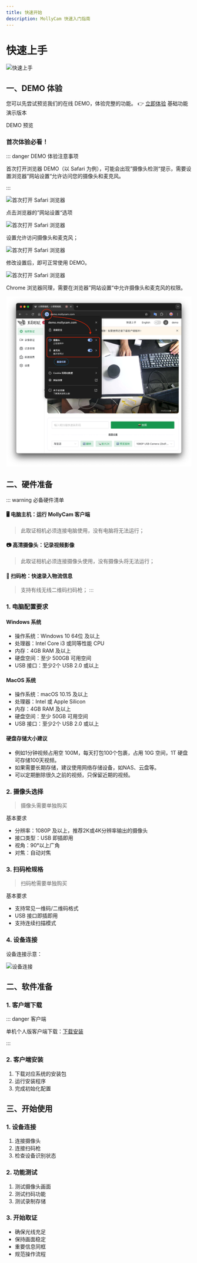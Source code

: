 ```yaml
---
title: 快速开始
description: MollyCam 快速入门指南
---
```


# 快速上手

![快速上手](/images/getting-started-1.png)

## 一、DEMO 体验

您可以先尝试预览我们的在线 DEMO，体验完整的功能。
👉 [立即体验](https://demo.mollycam.com) 基础功能演示版本

<n-a href="https://demo.mollycam.com" target="_blank">
    <n-button secondary type="error">
        <template #icon>
        <n-icon>
          <EyeOutline />
        </n-icon>
      </template>
        DEMO 预览
    </n-button>
</n-a>

### 首次体验必看！

::: danger DEMO 体验注意事项

首次打开浏览器 DEMO（以 Safari 为例），可能会出现”摄像头检测“提示，需要设置浏览器”网站设置“允许访问您的摄像头和麦克风。

:::

![首次打开 Safari 浏览器](/images/first-use-mollycam-1.png)

点击浏览器的”网站设置“选项

![首次打开 Safari 浏览器](/images/first-use-mollycam-2.png)

设置允许访问摄像头和麦克风；

![首次打开 Safari 浏览器](/images/first-use-mollycam-3.png)

修改设置后，即可正常使用 DEMO。

![首次打开 Safari 浏览器](/images/first-use-mollycam-4.png)

Chrome 浏览器同理，需要在浏览器”网站设置“中允许摄像头和麦克风的权限。

![首次打开 Chrome 浏览器](../public/images/first-use-mollycam-chrome.png)


## 二、硬件准备

::: warning 必备硬件清单
#### 🖥️ 电脑主机：运行 MollyCam 客户端
> 此取证相机必须连接电脑使用，没有电脑将无法运行；

#### 📷 高清摄像头：记录视频影像
> 此取证相机必须连接摄像头使用，没有摄像头将无法运行；

#### 🔫 扫码枪：快速录入物流信息
> 支持有线无线二维码扫码枪；
::: 

### 1. 电脑配置要求

#### Windows 系统
- 操作系统：Windows 10 64位 及以上
- 处理器：Intel Core i3 或同等性能 CPU
- 内存：4GB RAM 及以上
- 硬盘空间：至少 500GB 可用空间
- USB 接口：至少2个 USB 2.0 或以上

#### MacOS 系统
- 操作系统：macOS 10.15 及以上
- 处理器：Intel 或 Apple Silicon
- 内存：4GB RAM 及以上
- 硬盘空间：至少 50GB 可用空间
- USB 接口：至少2个 USB 2.0 或以上

#### 硬盘存储大小建议
- 例如1分钟视频占用空 100M，每天打包100个包裹，占用 10G 空间，1T 硬盘可存储100天视频。
- 如果需要长期存储，建议使用网络存储设备，如NAS、云盘等。
- 可以定期删除很久之前的视频，只保留近期的视频。


### 2. 摄像头选择

> 摄像头需要单独购买

基本要求
- 分辨率：1080P 及以上，推荐2K或4K分辨率输出的摄像头
- 接口类型：USB 即插即用
- 视角：90°以上广角
- 对焦：自动对焦


### 3. 扫码枪规格

> 扫码枪需要单独购买

基本要求
- 支持常见一维码/二维码格式
- USB 接口即插即用
- 支持连续扫描模式


### 4. 设备连接

设备连接示意：

![设备连接](/images/how-to-work.png)


## 二、软件准备

### 1. 客户端下载

::: danger 客户端

单机个人版客户端下载：[下载安装](/guide/download) 

:::


### 2. 客户端安装

1. 下载对应系统的安装包
2. 运行安装程序
3. 完成初始化配置

## 三、开始使用

### 1. 设备连接

1. 连接摄像头
2. 连接扫码枪
3. 检查设备识别状态

### 2. 功能测试

1. 测试摄像头画面
2. 测试扫码功能
3. 测试录制存储

### 3. 开始取证

- 确保光线充足
- 保持画面稳定
- 重要信息同框
- 规范操作流程



